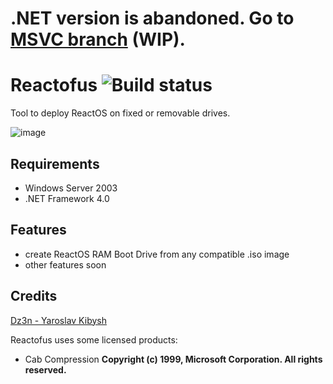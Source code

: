 # .NET version is abandoned. Go to [MSVC branch](https://github.com/feel-the-dz3n/Reactofus/tree/reactofus-msvc) (WIP).

# Reactofus ![![Build status](https://ci.appveyor.com/api/projects/status/hldvu476t1ic9xgn/branch/reactofus-dotnet?svg=true)](https://ci.appveyor.com/project/feel-the-dz3n/reactofus/branch/reactofus-dotnet)
Tool to deploy ReactOS on fixed or removable drives.

![image](https://user-images.githubusercontent.com/25367511/59030578-05feb400-886a-11e9-9ec0-9f4172c068bf.png)

## Requirements
- Windows Server 2003
- .NET Framework 4.0

## Features
- create ReactOS RAM Boot Drive from any compatible .iso image
- other features soon

## Credits
[Dz3n - Yaroslav Kibysh](https://github.com/feel-the-dz3n)


Reactofus uses some licensed products:
- Cab Compression
**Copyright (c) 1999, Microsoft Corporation.  All rights reserved.**
